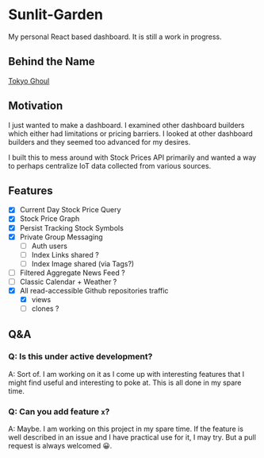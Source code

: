 # Sunlit-Garden
My personal React based dashboard. It is still a work in progress.

## Behind the Name
[Tokyo Ghoul](http://tokyoghoul.wikia.com/wiki/Sunlit_Garden)

## Motivation
I just wanted to make a dashboard. I examined other dashboard builders which 
either had limitations or pricing barriers. I looked at other dashboard builders
and they seemed too advanced for my desires. 

I built this to mess around with Stock Prices API primarily and wanted
a way to perhaps centralize IoT data collected from various sources.

## Features
- [x] Current Day Stock Price Query
- [x] Stock Price Graph
- [x] Persist Tracking Stock Symbols
- [x] Private Group Messaging 
  - [ ] Auth users
  - [ ] Index Links shared ?
  - [ ] Index Image shared (via Tags?)
- [ ] Filtered Aggregate News Feed ?
- [ ] Classic Calendar + Weather ?
- [x] All read-accessible Github repositories traffic
  - [x] views
  - [ ] clones ?

## Q&A
### Q: Is this under active development?
A: Sort of. I am working on it as I come up with interesting features 
that I might find useful and interesting to poke at. This is all
done in my spare time.

### Q: Can you add feature `x`?
A: Maybe. I am working on this project in my spare time. If the feature is
well described in an issue and I have practical use for it, I may try. But
a pull request is always welcomed 😀.
